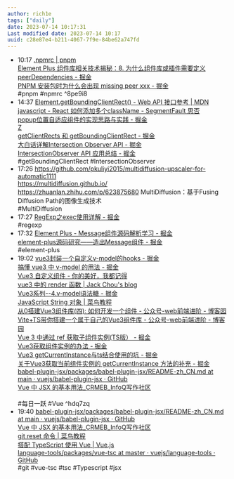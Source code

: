 ```yaml
---
author: rich1e
tags: ["daily"]
date: 2023-07-14 10:17:31
Last modified date: 2023-07-14 10:17
uuid: c28e87e4-b211-4067-7f9e-84be62a747fd
---
```


- 10:17 [.npmrc | pnpm](https://pnpm.io/zh/next/npmrc)<br>[Element Plus 组件库相关技术揭秘：8. 为什么组件库或插件需要定义 peerDependencies - 掘金](https://juejin.cn/post/7170716245762048036)<br>[PNPM 安装包时为什么会出现 missing peer xxx - 掘金](https://juejin.cn/post/7146112383641976845)<br>#pnpm #npmrc ^8pe9i8
- 14:37 [Element.getBoundingClientRect() - Web API 接口参考 | MDN](https://developer.mozilla.org/zh-CN/docs/Web/API/Element/getBoundingClientRect)<br>[javascript - React 如何添加多个className - SegmentFault 思否](https://segmentfault.com/q/1010000005664656)<br>[popup位置自适应组件的实现思路与实践 - 掘金](https://juejin.cn/post/7033985356525469709)<br>[Z](https://zhengrenzhe.com/posts/chromium-get-rect/)<br>[getClientRects 和 getBoundingClientRect - 掘金](https://juejin.cn/post/6938641878866722824)<br>[大白话详解Intersection Observer API - 掘金](https://juejin.cn/post/7146441070828584968)<br>[IntersectionObserver API 应用总结 - 掘金](https://juejin.cn/post/6844904121833619469)<br>#getBoundingClientRect #IntersectionObserver
- 17:26 https://github.com/pkuliyi2015/multidiffusion-upscaler-for-automatic1111<br>https://multidiffusion.github.io/<br>https://zhuanlan.zhihu.com/p/623875680 MultiDiffusion：基于Fusing Diffusion Path的图像生成技术<br>#MultiDiffusion
- 17:27 [RegExp之exec使用详解 - 掘金](https://juejin.cn/post/6911332352111312904)<br>#regexp
- 17:32 [Element Plus - Message组件源码解析学习 - 掘金](https://juejin.cn/post/7182858256950231101#heading-14)<br>[element-plus源码研究——造出Message组件 - 掘金](https://juejin.cn/post/7050770776164663327#heading-8)<br>#element-plus
- 19:02 [vue3封装一个自定义v-model的hooks - 掘金](https://juejin.cn/post/7124602963058196516#heading-8)<br>[搞懂 vue3 中 v-model 的用法 - 掘金](https://juejin.cn/post/7225133152489750587)<br>[Vue3 自定义组件 - 你的美好，我都记得](https://ainyi.com/143)<br>[vue3 中的 render 函数 | Jack Chou's blog](https://jackchoumine.github.io/vue3/render%E5%87%BD%E6%95%B0.html#component-%E7%BB%84%E4%BB%B6-%E5%92%8C-is)<br>[Vue3系列--4.v-model语法糖 - 掘金](https://juejin.cn/post/7006639264943308830)<br>[JavaScript String 对象 | 菜鸟教程](https://www.runoob.com/jsref/jsref-obj-string.html)<br>[从0搭建Vue3组件库(四): 如何开发一个组件 - 公众号-web前端进阶 - 博客园](https://www.cnblogs.com/zdsdididi/p/17176753.html)<br>[Vite+TS带你搭建一个属于自己的Vue3组件库 - 公众号-web前端进阶 - 博客园](https://www.cnblogs.com/zdsdididi/p/16460802.html)<br>[Vue 3 中通过 ref 获取子组件实例(TS版） - 掘金](https://juejin.cn/post/7031921830852034591)<br>[Vue3获取组件实例的办法 - 掘金](https://juejin.cn/post/7157592035946889224)<br>[Vue3 getCurrentInstance与ts结合使用的坑 - 掘金](https://juejin.cn/post/7220677873585389628)<br>[关于Vue3获取当前组件实例的 getCurrentInstance 方法的补充 - 掘金](https://juejin.cn/post/6901087576195760141)<br>[babel-plugin-jsx/packages/babel-plugin-jsx/README-zh_CN.md at main · vuejs/babel-plugin-jsx · GitHub](https://github.com/vuejs/babel-plugin-jsx/blob/main/packages/babel-plugin-jsx/README-zh_CN.md)<br>[Vue 中 JSX 的基本用法_CRMEB_InfoQ写作社区](https://xie.infoq.cn/article/a0a729ea900e0c7a320f3aa48)<br><br>#每日一跃 #Vue ^hdq7zq
- 19:40 [babel-plugin-jsx/packages/babel-plugin-jsx/README-zh_CN.md at main · vuejs/babel-plugin-jsx · GitHub](https://github.com/vuejs/babel-plugin-jsx/blob/main/packages/babel-plugin-jsx/README-zh_CN.md)<br>[Vue 中 JSX 的基本用法_CRMEB_InfoQ写作社区](https://xie.infoq.cn/article/a0a729ea900e0c7a320f3aa48)<br>[git reset 命令 | 菜鸟教程](https://www.runoob.com/git/git-reset.html)<br>[搭配 TypeScript 使用 Vue | Vue.js](https://cn.vuejs.org/guide/typescript/overview.html#project-setup)<br>[language-tools/packages/vue-tsc at master · vuejs/language-tools · GitHub](https://github.com/vuejs/language-tools/tree/master/packages/vue-tsc)<br>#git #vue-tsc #tsc #Typescript #jsx